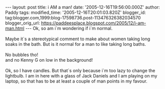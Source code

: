 \-\-- layout: post title: i AM a man! date: \'2005-12-16T19:56:00.000Z\'
author: Paddy tags: modified\_time: \'2005-12-16T20:01:03.820Z\'
blogger\_id: tag:blogger.com,1999:blog-17598736.post-113476326382034570
blogger\_orig\_url:
https://paddeesplace.blogspot.com/2005/12/i-am-man.html \-\-- Ok, so am
i\`m wondering if i\`m normal.\
\
Maybe it\`s a stereotypical comment to make about women taking long
soaks in the bath. But is it normal for a man to like taking long
baths.\
\
No bubbles tho!\
and no Kenny G on low in the background!\
\
Ok, so I have candles. But that\`s only because i\`m too lazy to change
the lightbulb. I am in here with a glass of Jack Daniels and I am
playing on my laptop, so that has to be at least a couple of man points
in my favour.
